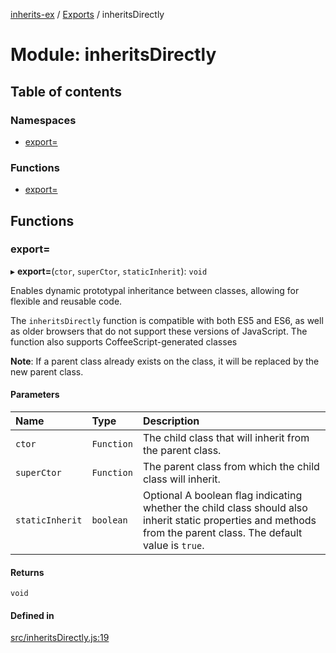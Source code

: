 [inherits-ex](../README.md) / [Exports](../modules.md) / inheritsDirectly

# Module: inheritsDirectly

## Table of contents

### Namespaces

- [export&#x3D;](inheritsDirectly.export_.md)

### Functions

- [export&#x3D;](inheritsDirectly.md#export&#x3D;)

## Functions

### export&#x3D;

▸ **export=**(`ctor`, `superCtor`, `staticInherit`): `void`

Enables dynamic prototypal inheritance between classes, allowing for flexible and reusable code.

The `inheritsDirectly` function is compatible with both ES5 and ES6, as well as older browsers that do not support these versions of JavaScript.
The function also supports CoffeeScript-generated classes

**Note**: If a parent class already exists on the class, it will be replaced by the new parent class.

#### Parameters

| Name | Type | Description |
| :------ | :------ | :------ |
| `ctor` | `Function` | The child class that will inherit from the parent class. |
| `superCtor` | `Function` | The parent class from which the child class will inherit. |
| `staticInherit` | `boolean` | Optional A boolean flag indicating whether the child class should also inherit static properties and methods from the parent class. The default value is `true`. |

#### Returns

`void`

#### Defined in

[src/inheritsDirectly.js:19](https://github.com/snowyu/inherits-ex.js/blob/5942071/src/inheritsDirectly.js#L19)
